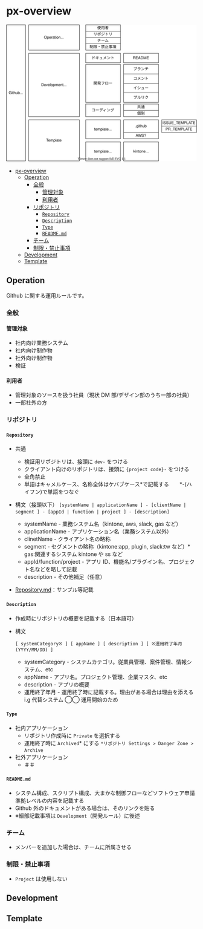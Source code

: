 # px-overview

![./docs/px-overview.drawio.svg](./docs/px-overview.drawio.svg)

- [px-overview](#px-overview)
	- [Operation](#operation)
		- [全般](#全般)
			- [管理対象](#管理対象)
			- [利用者](#利用者)
		- [リポジトリ](#リポジトリ)
			- [`Repository`](#repository)
			- [`Description`](#description)
			- [`Type`](#type)
			- [`README.md`](#readmemd)
		- [チーム](#チーム)
		- [制限・禁止事項](#制限禁止事項)
	- [Development](#development)
	- [Template](#template)

## Operation

Github に関する運用ルールです。

### 全般

#### 管理対象

-   社内向け業務システム
-   社内向け制作物
-   社外向け制作物
-   検証

#### 利用者

-   管理対象のソースを扱う社員（現状 DM 部/デザイン部のうち一部の社員）
-   一部社外の方

### リポジトリ

#### `Repository`

-   共通

    -   検証用リポジトリは、接頭に `dev-` をつける
    -   クライアント向けのリポジトリは、接頭に `{project code}-` をつける
    -   全角禁止
    -   単語はキャメルケース、名称全体はケバブケース*で記載する　　*-(ハイフン)で単語をつなぐ

-   構文（接頭以下）
    `[systemName | applicationName ] - [clientName | segment ] - [appId | function | project ] - [description]`

    -   systemName - 業務システム名（kintone, aws, slack, gas など）
    -   applicationName - アプリケーション名（業務システム以外）
    -   clinetName - クライアント名の略称
    -   segment - セグメントの略称（kintone:app, plugin, slack:tw など）\* gas:関連するシステム kintone や ss など
    -   appId/function/project - アプリ ID、機能名/プラグイン名、プロジェクト名などを略して記載
    -   description - その他補足（任意）

-   [Repository.md](./Repository.md)：サンプル等記載

#### `Description`

-   作成時にリポジトリの概要を記載する（日本語可）
-   構文

    ```
    [ systemCategory※ ] [ appName ] [ description ] [ ※運用終了年月(YYYY/MM/DD) ]
    ```

    -   systemCategory - システムカテゴリ。従業員管理、案件管理、情報システム、etc
    -   appName - アプリ名。プロジェクト管理、企業マスタ、etc
    -   description - アプリの概要
    -   運用終了年月 - 運用終了時に記載する。理由がある場合は理由を添える　 i.g 代替システム ◯◯ 運用開始のため

#### `Type`

-   社内アプリケーション
    -   リポジトリ作成時に `Private` を選択する
    -   運用終了時に `Archived`* にする `*リポジトリ Settings > Danger Zone > Archive`
-   社外アプリケーション
    -   ＃＃

#### `README.md`

-   システム構成、スクリプト構成、大まかな制御フローなどソフトウェア申請準拠レベルの内容を記載する
-   Github 外のドキュメントがある場合は、そのリンクを貼る
-   ※細部記載事項は `Development`（開発ルール）に後述

### チーム

-   メンバーを追加した場合は、チームに所属させる

### 制限・禁止事項

-   `Project` は使用しない

## Development

## Template
